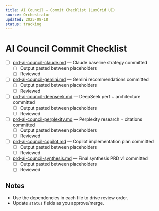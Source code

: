 ```yaml
---
title: AI Council — Commit Checklist (LuxGrid UI)
source: Orchestrator
updated: 2025-08-18
status: tracking
---
```


# AI Council Commit Checklist

- [ ] [prd-ai-council-claude.md](./prd-ai-council-claude.md) — Claude baseline strategy committed
  - [ ] Output pasted between placeholders
  - [ ] Reviewed

- [ ] [prd-ai-council-gemini.md](./prd-ai-council-gemini.md) — Gemini recommendations committed
  - [ ] Output pasted between placeholders
  - [ ] Reviewed

- [ ] [prd-ai-council-deepseek.md](./prd-ai-council-deepseek.md) — DeepSeek perf + architecture committed
  - [ ] Output pasted between placeholders
  - [ ] Reviewed

- [ ] [prd-ai-council-perplexity.md](./prd-ai-council-perplexity.md) — Perplexity research + citations committed
  - [ ] Output pasted between placeholders
  - [ ] Reviewed

- [ ] [prd-ai-council-copilot.md](./prd-ai-council-copilot.md) — Copilot implementation plan committed
  - [ ] Output pasted between placeholders
  - [ ] Reviewed

- [ ] [prd-ai-council-synthesis.md](./prd-ai-council-synthesis.md) — Final synthesis PRD v1 committed
  - [ ] Output pasted between placeholders
  - [ ] Reviewed

## Notes
- Use the dependencies in each file to drive review order.
- Update `status` fields as you approve/merge.
